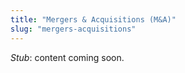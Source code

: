 ```yaml
---
title: "Mergers & Acquisitions (M&A)"
slug: "mergers-acquisitions"
---
```


_Stub_: content coming soon.
